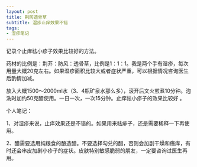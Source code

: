 ```yaml
---
layout: post
title: 荆防透骨草 
subtitle: 湿疹止痒效果不错
tags:
- 湿疹笔记
---
```


记录个止痒祛小疹子效果比较好的方法。　　

药材的比例是：荆芥：防风：透骨草，比例是1：1：1。我是两个手有湿疹，每次用量大概20克左右。如果湿疹面积比较大或者症状严重，可以根据情况咨询医生后酌情加减。

放入大概1500～2000ml水（3、4瓶矿泉水那么多），滚开后文火煎煮10分钟。泡洗时加约50克醋使用。一日一次，一次15分钟。止痒祛小疹子的效果比较好 。

个人笔记：

1、对湿疹来说，止痒效果还是不错的。如果用来祛痱子，还是需要稀释一下再使用。

2、醋需要选用纯粮食的酿造醋。不要选择勾兑的醋，否则会加剧干燥和瘙痒，有时还会串皮加剧小疹子的症状。皮肤特别敏感脆弱的朋友，一定要咨询过医生再用。



